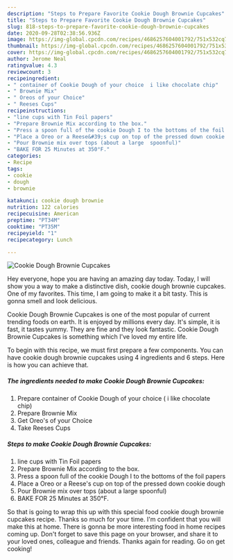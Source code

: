 ```yaml
---
description: "Steps to Prepare Favorite Cookie Dough Brownie Cupcakes"
title: "Steps to Prepare Favorite Cookie Dough Brownie Cupcakes"
slug: 818-steps-to-prepare-favorite-cookie-dough-brownie-cupcakes
date: 2020-09-28T02:38:56.936Z
image: https://img-global.cpcdn.com/recipes/4686257604001792/751x532cq70/cookie-dough-brownie-cupcakes-recipe-main-photo.jpg
thumbnail: https://img-global.cpcdn.com/recipes/4686257604001792/751x532cq70/cookie-dough-brownie-cupcakes-recipe-main-photo.jpg
cover: https://img-global.cpcdn.com/recipes/4686257604001792/751x532cq70/cookie-dough-brownie-cupcakes-recipe-main-photo.jpg
author: Jerome Neal
ratingvalue: 4.3
reviewcount: 3
recipeingredient:
- " container of Cookie Dough of your choice  i like chocolate chip"
- " Brownie Mix"
- " Oreos of your Choice"
- " Reeses Cups"
recipeinstructions:
- "line cups with Tin Foil papers"
- "Prepare Brownie Mix according to the box."
- "Press a spoon full of the cookie Dough I to the bottoms of the foil papers"
- "Place a Oreo or a Reese&#39;s cup on top of the pressed down cookie dough"
- "Pour Brownie mix over tops (about a large  spoonful)"
- "BAKE FOR 25 Minutes at 350°F."
categories:
- Recipe
tags:
- cookie
- dough
- brownie

katakunci: cookie dough brownie 
nutrition: 122 calories
recipecuisine: American
preptime: "PT34M"
cooktime: "PT35M"
recipeyield: "1"
recipecategory: Lunch

---
```



![Cookie Dough Brownie Cupcakes](https://img-global.cpcdn.com/recipes/4686257604001792/751x532cq70/cookie-dough-brownie-cupcakes-recipe-main-photo.jpg)

Hey everyone, hope you are having an amazing day today. Today, I will show you a way to make a distinctive dish, cookie dough brownie cupcakes. One of my favorites. This time, I am going to make it a bit tasty. This is gonna smell and look delicious.

Cookie Dough Brownie Cupcakes is one of the most popular of current trending foods on earth. It is enjoyed by millions every day. It's simple, it is fast, it tastes yummy. They are fine and they look fantastic. Cookie Dough Brownie Cupcakes is something which I've loved my entire life.




To begin with this recipe, we must first prepare a few components. You can have cookie dough brownie cupcakes using 4 ingredients and 6 steps. Here is how you can achieve that.

<!--inarticleads1-->

##### The ingredients needed to make Cookie Dough Brownie Cupcakes:

1. Prepare  container of Cookie Dough of your choice ( i like chocolate chip)
1. Prepare  Brownie Mix
1. Get  Oreo&#39;s of your Choice
1. Take  Reeses Cups




<!--inarticleads2-->

##### Steps to make Cookie Dough Brownie Cupcakes:

1. line cups with Tin Foil papers
1. Prepare Brownie Mix according to the box.
1. Press a spoon full of the cookie Dough I to the bottoms of the foil papers
1. Place a Oreo or a Reese&#39;s cup on top of the pressed down cookie dough
1. Pour Brownie mix over tops (about a large  spoonful)
1. BAKE FOR 25 Minutes at 350°F.




So that is going to wrap this up with this special food cookie dough brownie cupcakes recipe. Thanks so much for your time. I'm confident that you will make this at home. There is gonna be more interesting food in home recipes coming up. Don't forget to save this page on your browser, and share it to your loved ones, colleague and friends. Thanks again for reading. Go on get cooking!
